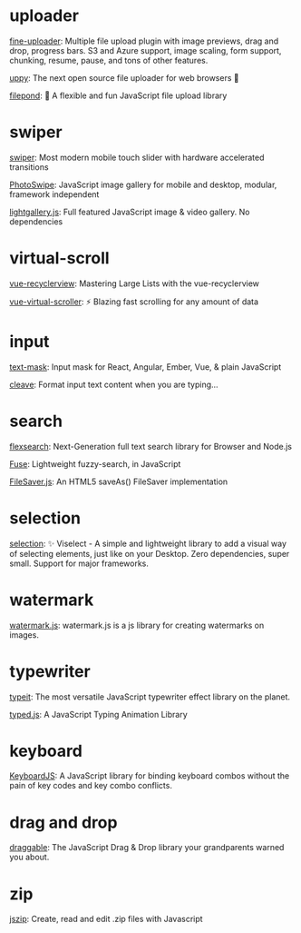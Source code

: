 # uploader

[fine-uploader](https://github.com/FineUploader/fine-uploader): Multiple file upload plugin with image previews, drag and drop, progress bars. S3 and Azure support, image scaling, form support, chunking, resume, pause, and tons of other features.

[uppy](https://github.com/transloadit/uppy): The next open source file uploader for web browsers 🐶

[filepond](https://github.com/pqina/filepond): 🌊 A flexible and fun JavaScript file upload library

# swiper

[swiper](https://github.com/nolimits4web/swiper): Most modern mobile touch slider with hardware accelerated transitions

[PhotoSwipe](https://github.com/dimsemenov/PhotoSwipe): JavaScript image gallery for mobile and desktop, modular, framework independent

[lightgallery.js](https://github.com/sachinchoolur/lightgallery.js): Full featured JavaScript image & video gallery. No dependencies

# virtual-scroll

[vue-recyclerview](https://github.com/hilongjw/vue-recyclerview): Mastering Large Lists with the vue-recyclerview

[vue-virtual-scroller](https://github.com/Akryum/vue-virtual-scroller): ⚡️ Blazing fast scrolling for any amount of data

# input

[text-mask](https://github.com/text-mask/text-mask): Input mask for React, Angular, Ember, Vue, & plain JavaScript

[cleave](https://github.com/nosir/cleave.js): Format input text content when you are typing...

# search

[flexsearch](https://github.com/nextapps-de/flexsearch): Next-Generation full text search library for Browser and Node.js

[Fuse](https://github.com/krisk/Fuse): Lightweight fuzzy-search, in JavaScript

[FileSaver.js](https://github.com/eligrey/FileSaver.js): An HTML5 saveAs() FileSaver implementation

# selection

[selection](https://github.com/Simonwep/selection): ✨ Viselect - A simple and lightweight library to add a visual way of selecting elements, just like on your Desktop. Zero dependencies, super small. Support for major frameworks.

# watermark

[watermark.js](https://github.com/pa7/watermark.js): watermark.js is a js library for creating watermarks on images.

# typewriter

[typeit](https://github.com/alexmacarthur/typeit): The most versatile JavaScript typewriter effect library on the planet.

[typed.js](https://github.com/mattboldt/typed.js): A JavaScript Typing Animation Library

# keyboard

[KeyboardJS](https://github.com/RobertWHurst/KeyboardJS): A JavaScript library for binding keyboard combos without the pain of key codes and key combo conflicts.

# drag and drop

[draggable](https://github.com/Shopify/draggable): The JavaScript Drag & Drop library your grandparents warned you about.

# zip

[jszip](https://github.com/Stuk/jszip): Create, read and edit .zip files with Javascript
